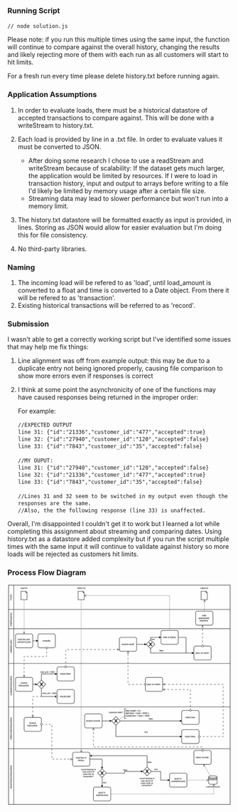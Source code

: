 ### Running Script

```
// node solution.js
```

Please note: if you run this multiple times using the same input, the function will continue to compare against the overall history, changing the results and likely rejecting more of them with each run as all customers will start to hit limits.

For a fresh run every time please delete history.txt before running again.

### Application Assumptions

1.  In order to evaluate loads, there must be a historical datastore of accepted transactions to compare against. This will be done with a writeStream to history.txt.

2.  Each load is provided by line in a .txt file. In order to evaluate values it must be converted to JSON.

    - After doing some research I chose to use a readStream and writeStream because of scalability: If the dataset gets much larger, the application would be limited by resources. If I were to load in transaction history, input and output to arrays before writing to a file I'd likely be limited by memory usage after a certain file size.
    - Streaming data may lead to slower performance but won't run into a memory limit.

3.  The history.txt datastore will be formatted exactly as input is provided, in lines. Storing as JSON would allow for easier evaluation but I'm doing this for file consistency.

4.  No third-party libraries.

### Naming

1. The incoming load will be refered to as 'load', until load_amount is converted to a float and time is converted to a Date object. From there it will be refered to as 'transaction'.
2. Existing historical transactions will be referred to as 'record'.

### Submission

I wasn't able to get a correctly working script but I've identified some issues that may help me fix things:

1. Line alignment was off from example output: this may be due to a duplicate entry not being ignored properly, causing file comparison to show more errors even if responses is correct

2. I think at some point the asynchronicity of one of the functions may have caused responses being returned in the improper order:

   For example:

   ```
   //EXPECTED OUTPUT
   line 31: {"id":"21336","customer_id":"477","accepted":true}
   line 32: {"id":"27940","customer_id":"120","accepted":false}
   line 33: {"id":"7843","customer_id":"35","accepted":false}

   //MY OUPUT:
   line 31: {"id":"27940","customer_id":"120","accepted":false}
   line 32: {"id":"21336","customer_id":"477","accepted":true}
   line 33: {"id":"7843","customer_id":"35","accepted":false}

   //Lines 31 and 32 seem to be switched in my output even though the responses are the same.
   //Also, the the following response (line 33) is unaffected.

   ```

Overall, I'm disappointed I couldn't get it to work but I learned a lot while completing this assignment about streaming and comparing dates. Using history.txt as a datastore added complexity but if you run the script multiple times with the same input it will continue to validate against history so more loads will be rejected as customers hit limits.

### Process Flow Diagram

![processMap](/processFlow.png)
